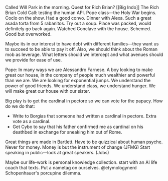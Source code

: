 Called Will Park in the morning. Quest for Rich Brian? [[Big Indo]] The Rich Brian Cold Call: testing the human API. Pope class—the Holy War begins. Coclo on the show. Had a good convo. Dinner with Alexa. Such a great asada torta from 5 rabanitos. Try out a soup. Place was packed, would definitely go back again. Watched Conclave with the house. Schemed. Good but overworked.

Maybe its in our interest to have debt with different families—they want us to succeed to be able to pay it off. Also, we should think about the Roman mob as leverage. What letters should we intercept and what avenues should we provide for ease of use.

Pope: 
In many ways we are Alessandro Farnese. A boy looking to make great our house, in the company of people much wealthier and powerful than we are. We are looking for exponential jumps. We understand the power of good friends. We understand class, we understand hunger. We will make great our house with our sister.

Big play is to get the cardinal in pectore so we can vote for the papacy.
How do we do that: 
- Write to Borgias that someone had written a cardinal in pectore. Extra vote as a cardinal.
- Get Cybo to say that his father confirmed me as cardinal on his deathbed in exchange for sneaking him out of Rome.

Great things are made in Bartlett. 
Have to be quizzical about human psyche.
Never for money. Money is but the instrument of change (JFMG)
Start speaking in public—look at great speakers. (Jobs)

Maybe our life-work is personal knowledge collection. start with an AI life coach that texts.
Put a nametag on ourselves. @etymologynerd
Schopenhauer's porcupine dilemma.
